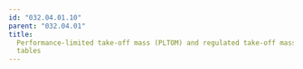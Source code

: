 ```yaml
---
id: "032.04.01.10"
parent: "032.04.01"
title:
  Performance-limited take-off mass (PLTOM) and regulated take-off mass (RTOM)
  tables
---
```


